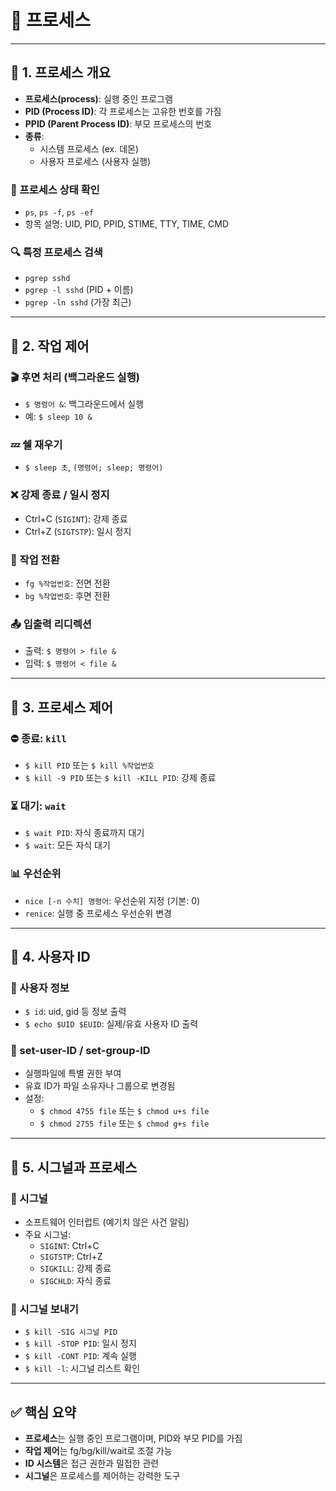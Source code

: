 # 📘 프로세스

---

## 🔹 1. 프로세스 개요

- **프로세스(process)**: 실행 중인 프로그램
- **PID (Process ID)**: 각 프로세스는 고유한 번호를 가짐
- **PPID (Parent Process ID)**: 부모 프로세스의 번호
- **종류**:
  - 시스템 프로세스 (ex. 데몬)
  - 사용자 프로세스 (사용자 실행)

### 🧾 프로세스 상태 확인

- `ps`, `ps -f`, `ps -ef`
- 항목 설명: UID, PID, PPID, STIME, TTY, TIME, CMD

### 🔍 특정 프로세스 검색

- `pgrep sshd`
- `pgrep -l sshd` (PID + 이름)
- `pgrep -ln sshd` (가장 최근)

---

## 🔹 2. 작업 제어

### 🎬 후면 처리 (백그라운드 실행)

- `$ 명령어 &`: 백그라운드에서 실행
- 예: `$ sleep 10 &`

### 💤 쉘 재우기

- `$ sleep 초`, `(명령어; sleep; 명령어)`

### ❌ 강제 종료 / 일시 정지

- Ctrl+C (`SIGINT`): 강제 종료
- Ctrl+Z (`SIGTSTP`): 일시 정지

### 🔁 작업 전환

- `fg %작업번호`: 전면 전환
- `bg %작업번호`: 후면 전환

### 📤 입출력 리디렉션

- 출력: `$ 명령어 > file &`
- 입력: `$ 명령어 < file &`

---

## 🔹 3. 프로세스 제어

### ⛔ 종료: `kill`

- `$ kill PID` 또는 `$ kill %작업번호`
- `$ kill -9 PID` 또는 `$ kill -KILL PID`: 강제 종료

### ⏳ 대기: `wait`

- `$ wait PID`: 자식 종료까지 대기
- `$ wait`: 모든 자식 대기

### 📊 우선순위

- `nice [-n 수치] 명령어`: 우선순위 지정 (기본: 0)
- `renice`: 실행 중 프로세스 우선순위 변경

---

## 🔹 4. 사용자 ID

### 👤 사용자 정보

- `$ id`: uid, gid 등 정보 출력
- `$ echo $UID $EUID`: 실제/유효 사용자 ID 출력

### 🔐 set-user-ID / set-group-ID

- 실행파일에 특별 권한 부여
- 유효 ID가 파일 소유자나 그룹으로 변경됨
- 설정:
  - `$ chmod 4755 file` 또는 `$ chmod u+s file`
  - `$ chmod 2755 file` 또는 `$ chmod g+s file`

---

## 🔹 5. 시그널과 프로세스

### 📶 시그널

- 소프트웨어 인터럽트 (예기치 않은 사건 알림)
- 주요 시그널:
  - `SIGINT`: Ctrl+C
  - `SIGTSTP`: Ctrl+Z
  - `SIGKILL`: 강제 종료
  - `SIGCHLD`: 자식 종료

### 📮 시그널 보내기

- `$ kill -SIG 시그널 PID`
- `$ kill -STOP PID`: 일시 정지
- `$ kill -CONT PID`: 계속 실행
- `$ kill -l`: 시그널 리스트 확인

---

## ✅ 핵심 요약

- **프로세스**는 실행 중인 프로그램이며, PID와 부모 PID를 가짐
- **작업 제어**는 fg/bg/kill/wait로 조절 가능
- **ID 시스템**은 접근 권한과 밀접한 관련
- **시그널**은 프로세스를 제어하는 강력한 도구

